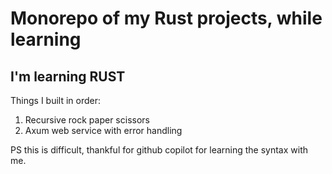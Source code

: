 # Monorepo of my Rust projects, while learning

## I'm learning RUST

Things I built in order:

1. Recursive rock paper scissors
2. Axum web service with error handling

PS this is difficult, thankful for github copilot for learning the syntax with me.
